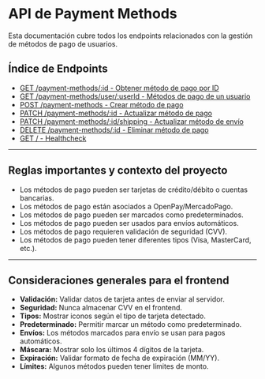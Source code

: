 # API de Payment Methods

Esta documentación cubre todos los endpoints relacionados con la gestión de métodos de pago de usuarios.

## Índice de Endpoints

- [GET /payment-methods/:id - Obtener método de pago por ID](./payment-methods-get.md)
- [GET /payment-methods/user/:userId - Métodos de pago de un usuario](./payment-methods-list-by-user.md)
- [POST /payment-methods - Crear método de pago](./payment-methods-create.md)
- [PATCH /payment-methods/:id - Actualizar método de pago](./payment-methods-update.md)
- [PATCH /payment-methods/:id/shipping - Actualizar método de envío](./payment-methods-shipping-update.md)
- [DELETE /payment-methods/:id - Eliminar método de pago](./payment-methods-delete.md)
- [GET / - Healthcheck](./payment-methods-healthcheck.md)

---

## Reglas importantes y contexto del proyecto

- Los métodos de pago pueden ser tarjetas de crédito/débito o cuentas bancarias.
- Los métodos de pago están asociados a OpenPay/MercadoPago.
- Los métodos de pago pueden ser marcados como predeterminados.
- Los métodos de pago pueden ser usados para envíos automáticos.
- Los métodos de pago requieren validación de seguridad (CVV).
- Los métodos de pago pueden tener diferentes tipos (Visa, MasterCard, etc.).

---

## Consideraciones generales para el frontend

- **Validación:** Validar datos de tarjeta antes de enviar al servidor.
- **Seguridad:** Nunca almacenar CVV en el frontend.
- **Tipos:** Mostrar iconos según el tipo de tarjeta detectado.
- **Predeterminado:** Permitir marcar un método como predeterminado.
- **Envíos:** Los métodos marcados para envío se usan para pagos automáticos.
- **Máscara:** Mostrar solo los últimos 4 dígitos de la tarjeta.
- **Expiración:** Validar formato de fecha de expiración (MM/YY).
- **Límites:** Algunos métodos pueden tener límites de monto. 
